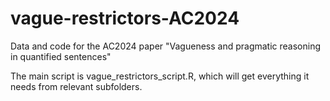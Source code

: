 # vague-restrictors-AC2024
Data and code for the AC2024 paper "Vagueness and pragmatic reasoning in quantified sentences"

The main script is vague_restrictors_script.R, which will get everything it needs from relevant subfolders.
